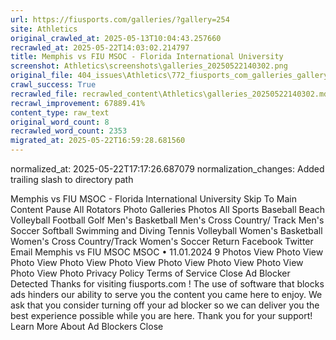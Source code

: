 ```yaml
---
url: https://fiusports.com/galleries/?gallery=254
site: Athletics
original_crawled_at: 2025-05-13T10:04:43.257660
recrawled_at: 2025-05-22T14:03:02.214797
title: Memphis vs FIU MSOC - Florida International University
screenshot: Athletics\screenshots\galleries_20250522140302.png
original_file: 404_issues\Athletics\772_fiusports_com_galleries_gallery=254.md
crawl_success: True
recrawled_file: recrawled_content\Athletics\galleries_20250522140302.md
recrawl_improvement: 67889.41%
content_type: raw_text
original_word_count: 8
recrawled_word_count: 2353
migrated_at: 2025-05-22T16:59:28.681560
---
```

normalized_at: 2025-05-22T17:17:26.687079
normalization_changes: Added trailing slash to directory path

Memphis vs FIU MSOC - Florida International University
Skip To Main Content
Pause All Rotators
Photo Galleries
Photos
All Sports
Baseball
Beach Volleyball
Football
Golf
Men's Basketball
Men's Cross Country/ Track
Men's Soccer
Softball
Swimming and Diving
Tennis
Volleyball
Women's Basketball
Women's Cross Country/Track
Women's Soccer
Return
Facebook
Twitter
Email
Memphis vs FIU MSOC
MSOC
•
11.01.2024
9 Photos
View Photo
View Photo
View Photo
View Photo
View Photo
View Photo
View Photo
View Photo
View Photo
Privacy Policy
Terms of Service
Close
Ad Blocker Detected
Thanks for visiting
fiusports.com
!
The use of software that blocks ads hinders our ability to serve you the content you came here to enjoy.
We ask that you consider turning off your ad blocker so we can deliver you the best experience possible while you are here.
Thank you for your support!
Learn More About Ad Blockers
Close